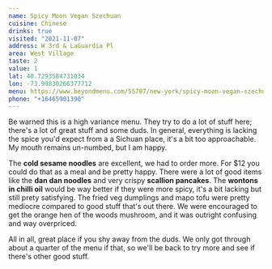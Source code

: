 ```yaml
---
name: Spicy Moon Vegan Szechuan
cuisine: Chinese
drinks: true
visited: "2021-11-07"
address: W 3rd & LaGuardia Pl
area: West Village
taste: 2
value: 1
lat: 40.7293584731034
lon: -73.99830266377712
menu: https://www.beyondmenu.com/55707/new-york/spicy-moon-vegan-szechuan-new-york-10012.aspx
phone: "+16465901390"
---
```


Be warned this is a high variance menu. They try to do a lot of stuff here; there's a lot of great stuff and some duds. In general, everything is lacking the spice you'd expect from a a Sichuan place, it's a bit too approachable. My mouth remains un-numbed, but I am happy.

The **cold sesame noodles** are excellent, we had to order more. For $12 you could do that as a meal and be pretty happy. There were a lot of good items like the **dan dan noodles** and very crispy **scallion pancakes**. The **wontons in chilli oil** would be way better if they were more spicy, it's a bit lacking but still prety satisfying. The fried veg dumplings and mapo tofu were pretty mediocre compared to good stuff that's out there. We were encouraged to get the orange hen of the woods mushroom, and it was outright confusing and way overpriced.

All in all, great place if you shy away from the duds. We only got through about a quarter of the menu if that, so we'll be back to try more and see if there's other good stuff.
